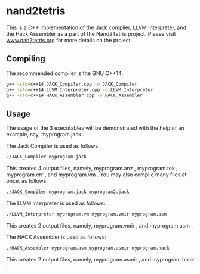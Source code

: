 # nand2tetris
This is a C++ implementation of the Jack compiler, LLVM Interpreter, and the Hack Assembler as a part of the Nand2Tetris project.
Please visit www.nan2tetris.org for more details on the project.

## Compiling
The recommended compiler is the GNU C++14.
```bash
g++ -std=c++14 JACK_Compiler.cpp -o JACK_Compiler
g++ -std=c++14 LLVM_Interpreter.cpp -o LLVM_Interpreter
g++ -std=c++14 HACK_Assembler.cpp -o HACK_Assembler
```

## Usage
The usage of the 3 executables will be demonstrated with the help of an example, say, myprogram.jack .

The Jack Compiler is used as follows:
```bash
./JACK_Compiler myprogram.jack
```

This creates 4 output files, namely, myprogram.anz , myprogram.tok , myprogram.err , and myprogram.vm .
You may also compile many files at once, as follows:

```bash
./JACK_Compiler myprogram.jack myprogram2.jack
```

The LLVM Interpreter is used as follows:
```bash
./LLVM_Interpreter myprogram.vm myprogram.vmir myprogram.asm
```
This creates 2 output files, namely, myprogram.vmir , and myprogram.asm .

The HACK Assembler is used as follows:
```bash
./HACK_Assembler myprogram.asm myprogram.asmir myprogram.hack
```
This creates 2 output files, namely, myprogram.asmir , and myprogram.hack .
